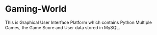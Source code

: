 # Gaming-World
This is  Graphical User Interface Platform which contains Python Multiple Games, the Game Score and User data stored in MySQL.
